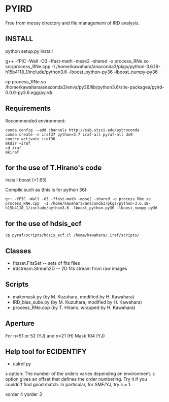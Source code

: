 # PYIRD

Free from messy directory and file management of IRD analysis.

INSTALL
------------------------------------------
python setup.py install

g++ -fPIC -Wall -O3 -ffast-math -msse2 -shared -o process_RNe.so src/process_RNe.cpp  -I /home/kawahara/anaconda3/pkgs/python-3.6.18-h15b4118_1/include/python3.6 -lboost_python-py36 -lboost_numpy-py36

cp process_RNe.so /home/kawahara/anaconda3/envs/py36/lib/python3.6/site-packages/pyird-0.0.0-py3.6.egg/pyird/



Requirements
------------------------------------------

Recommended environment:

```
conda config --add channels http://ssb.stsci.edu/astroconda
conda create -n iraf37 python=3.7 iraf-all pyraf-all ds9
source activate iraf36
mkdir ~iraf
cd iraf
mkiraf
```




for the use of T.Hirano's code
-----------------------------------

Install boost (>1.63)

Compile such as (this is for python 36)

```
g++ -fPIC -Wall -O3 -ffast-math -msse2 -shared -o process_RNe.so process_RNe.cpp  -I /home/kawahara/anaconda3/pkgs/python-3.6.18-h15b4118_1/include/python3.6 -lboost_python-py36 -lboost_numpy-py36
```

for the use of hdsis_ecf
----------------------

```
cp pyraf/scripts/hdsis_ecf.cl /home/kawahara/.iraf/scripts/
```

Classes
------------------

- fitsset.FitsSet --  sets of fits files 
- irdstream.Stream2D -- 2D fits stream from raw images


Scripts
------------------------------

- makemask.py (by M. Kuzuhara, modified by H. Kawahara)
- IRD_bias_sube.py (by M. Kuzuhara, modified by H. Kawahara)
- process_RNe.cpp (by T. Hirano, wrapped by H. Kawahara)


Aperture
------------------------------

For n=51 or 52 (YJ) and n=21 (H)
Mask 104 (YJ) 


Help tool for ECIDENTIFY
--------------------------

- calref.py

s option: The number of the orders varies depending on environment. s option gives an offset that defines the order numbering. Try it if you couldn't find good match. In particular, for SMF/YJ, try s = 1.

xorder 4
yorder 3